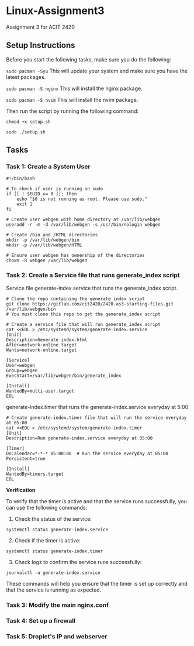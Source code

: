 # Linux-Assignment3
Assignment 3 for ACIT 2420 

## Setup Instructions
Before you start the following tasks, make sure you do the following:

```sudo pacman -Syu```
This will update your system and make sure you have the latest packages.

```sudo pacman -S nginx```
This will install the nginx package.

```sudo pacman -S nvim```
This will install the nvim package.

Then run the script by running the following command:

```chmod +x setup.sh```

```sudo ./setup.sh```

## Tasks
### Task 1: Create a System User
```
#!/bin/bash

# To check if user is running on sudo
if [[ ! $EUID == 0 ]]; then
    echo "$0 is not running as root. Please use sudo."
    exit 1
fi

# Create user webgen with home directory at /var/lib/webgen
useradd -r -m -d /var/lib/webgen -s /usr/bin/nologin webgen 

# Create /bin and /HTML directories
mkdir -p /var/lib/webgen/bin 
mkdir -p /var/lib/webgen/HTML

# Ensure user webgen has ownership of the directories
chown -R webgen /var/lib/webgen
```

### Task 2: Create a Service file that runs generate_index script

Service file generate-index.service that runs the generate_index script. 
```
# Clone the repo containing the generate_index script
git clone https://gitlab.com/cit2420/2420-as3-starting-files.git /var/lib/webgen/bin
# You must clone this repo to get the generate_index script

# Create a service file that will run generate_index script
cat <<EOL > /etc/systemd/system/generate-index.service
[Unit]
Description=Generate index.html
After=network-online.target
Wants=network-online.target

[Service]
User=webgen
Group=webgen
ExecStart=/var/lib/webgen/bin/generate_index

[Install]
WantedBy=multi-user.target
EOL
```

generate-index.timer that runs the generate-index.service everyday at 5:00
```
# Create generate-index.timer file that will run the service everyday at 05:00
cat <<EOL > /etc/systemd/system/generate-index.timer
[Unit]
Description=Run generate-index.service everyday at 05:00

[Timer]
OnCalendar=*-*-* 05:00:00  # Run the service everyday at 05:00
Persistent=true

[Install]
WantedBy=timers.target
EOL
```
**Verification**

To verify that the timer is active and that the service runs successfully, you can use the following commands:

1. Check the status of the service: 
```
systemctl status generate-index.service
```

2. Check if the timer is active: 
```
systemctl status generate-index.timer
```

3. Check logs to confirm the service runs successfully: 
```
journalctl -u generate-index.service
```

These commands will help you ensure that the timer is set up correctly and that the service is running as expected.
### Task 3: Modify the main nginx.conf 

### Task 4: Set up a firewall

### Task 5: Droplet's IP and webserver 
